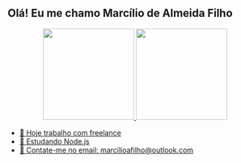 ## Olá! Eu me chamo Marcílio de Almeida Filho
<div align="center">
  <a href="https://github.com/marciliofilho">
  <img height="180em" src="https://github-readme-stats.vercel.app/api?username=marciliofilho&show_icons=true&theme=vision-friendly-dark&include_all_commits=true&count_private=true"/>
  <img height="180em" src="https://github-readme-stats.vercel.app/api/top-langs/?username=marciliofilho&layout=compact&langs_count=7&theme=vision-friendly-dark"/>
</div>

- 🔭 Hoje trabalho com freelance
- 🌱 Estudando Node.js
- 📧 Contate-me no email: marcilioafilho@outlook.com
